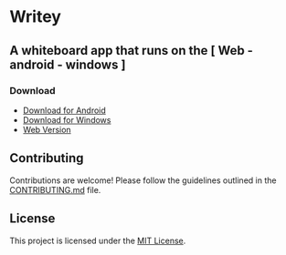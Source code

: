 # Writey

## A whiteboard app that runs on the [ Web - android - windows ]

### Download

- [Download for Android](https://github.com/alhosainy/writey/releases/download/v${version_number}/app-arm64-v8a-release.apk)
- [Download for Windows](https://github.com/alhosainy/writey/releases/download/v${version_number}/writey.rar)
- [Web Version](https://alhosainy.github.io/writey/)

## Contributing

Contributions are welcome! Please follow the guidelines outlined in the [CONTRIBUTING.md](CONTRIBUTING.md) file.

## License

This project is licensed under the [MIT License](LICENSE).
